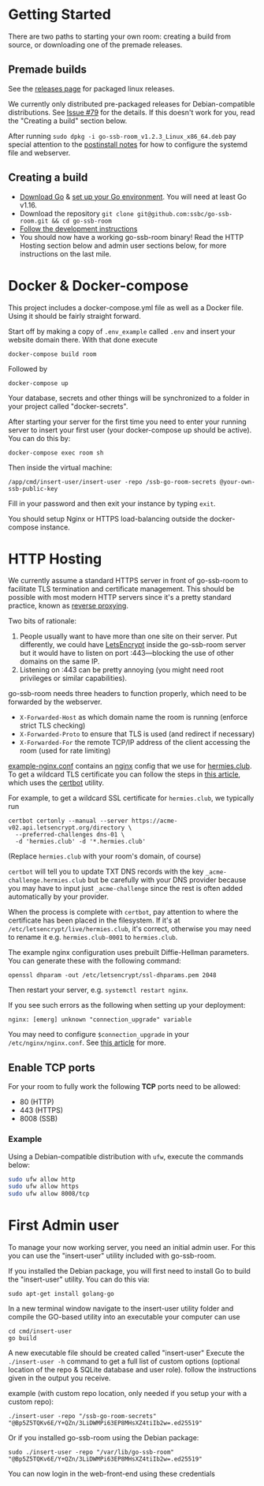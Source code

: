 <!--
SPDX-FileCopyrightText: 2021 The NGI Pointer Secure-Scuttlebutt Team of 2020/2021

SPDX-License-Identifier: CC0-1.0
-->

# Getting Started

There are two paths to starting your own room: creating a build from source, or downloading one
of the premade releases.

## Premade builds

See the [releases page](https://github.com/ssbc/go-ssb-room/releases) for packaged linux releases.

We currently only distributed pre-packaged releases for Debian-compatible distributions.
See [Issue #79](https://github.com/ssbc/go-ssb-room/issues/79) for the details.
If this doesn't work for you, read the "Creating a build" section below.

After running `sudo dpkg -i go-ssb-room_v1.2.3_Linux_x86_64.deb` pay special attention to the
[postinstall notes](./files/debian-postinstall.sh) for how to configure the systemd file and webserver.

## Creating a build

* [Download Go](https://golang.org/doc/install) & [set up your Go environment](https://golang.org/doc/install#install). You will need at least Go v1.16.
* Download the repository `git clone git@github.com:ssbc/go-ssb-room.git && cd go-ssb-room`
* [Follow the development instructions](./development.md)
* You should now have a working go-ssb-room binary! Read the HTTP Hosting section below and admin
  user sections below, for more instructions on the last mile.

# Docker & Docker-compose

This project includes a docker-compose.yml file as well as a Docker file. Using
it should be fairly straight forward.

Start off by making a copy of `.env_example` called `.env` and insert your
website domain there. With that done execute

```
docker-compose build room
```

Followed by

```
docker-compose up
```

Your database, secrets and other things will be synchronized to a folder in your
project called "docker-secrets".

After starting your server for the first time you need to enter your running
server to insert your first user (your docker-compose up should be active).
You can do this by:

```
docker-compose exec room sh
```

Then inside the virtual machine:

```
/app/cmd/insert-user/insert-user -repo /ssb-go-room-secrets @your-own-ssb-public-key
```

Fill in your password and then exit your instance by typing `exit`.

You should setup Nginx or HTTPS load-balancing outside the docker-compose
instance.

# HTTP Hosting

We currently assume a standard HTTPS server in front of go-ssb-room to facilitate TLS
termination and certificate management. This should be possible with most modern HTTP servers
since it's a pretty standard practice, known as [reverse
proxying](https://en.wikipedia.org/wiki/Reverse_proxy).

Two bits of rationale:

1. People usually want to have more than one site on their server. Put differently, we could
have [LetsEncrypt](https://letsencrypt.org/) inside the go-ssb-room server but it would have to
listen on port :443—blocking the use of other domains on the same IP.
2. Listening on :443 can be pretty annoying (you might need root privileges or similar capabilities).

go-ssb-room needs three headers to function properly, which need to be forwarded by the
webserver.

* `X-Forwarded-Host` as which domain name the room is running (enforce strict TLS checking)
* `X-Forwarded-Proto` to ensure that TLS is used (and redirect if necessary)
* `X-Forwarded-For` the remote TCP/IP address of the client accessing the room (used for rate
  limiting)

[example-nginx.conf](./files/example-nginx.conf) contains an [nginx](https://nginx.org) config that
we use for [hermies.club](https://hermies.club). To get a wildcard TLS certificate you can
follow the steps in [this
article](https://medium.com/@alitou/getting-a-wildcard-ssl-certificate-using-certbot-and-deploy-on-nginx-15b8ffa34157),
which uses the [certbot](https://certbot.eff.org/) utility.

For example, to get a wildcard SSL certificate for `hermies.club`, we typically run

```
certbot certonly --manual --server https://acme-v02.api.letsencrypt.org/directory \
  --preferred-challenges dns-01 \
  -d 'hermies.club' -d '*.hermies.club'
```

(Replace `hermies.club` with your room's domain, of course)

`certbot` will tell you to update TXT DNS records with the key `_acme-challenge.hermies.club` but be
carefully with your DNS provider because you may have to input just `_acme-challenge` since the rest
is often added automatically by your provider.

When the process is complete with `certbot`, pay attention to where the certificate has been placed
in the filesystem. If it's at `/etc/letsencrypt/live/hermies.club`, it's correct, otherwise you may
need to rename it e.g. `hermies.club-0001` to `hermies.club`.

The example nginx configuration uses prebuilt Diffie-Hellman parameters.  You can generate these
with the following command:

```
openssl dhparam -out /etc/letsencrypt/ssl-dhparams.pem 2048
```

Then restart your server, e.g. `systemctl restart nginx`.

If you see such errors as the following when setting up your deployment:

```
nginx: [emerg] unknown "connection_upgrade" variable
```

You may need to configure `$connection_upgrade` in your
`/etc/nginx/nginx.conf`. See [this
article](https://futurestud.io/tutorials/nginx-how-to-fix-unknown-connection_upgrade-variable)
for more.

## Enable TCP ports

For your room to fully work the following **TCP** ports need to be allowed:

- 80 (HTTP)
- 443 (HTTPS)
- 8008 (SSB)

### Example

Using a Debian-compatible distribution with `ufw`, execute the commands below:

```bash
sudo ufw allow http
sudo ufw allow https
sudo ufw allow 8008/tcp
```


# First Admin user

To manage your now working server, you need an initial admin user. For this you can use the "insert-user" utility included with go-ssb-room.

If you installed the Debian package, you will first need to install Go to build the "insert-user" utility.  You can do this via:

```
sudo apt-get install golang-go
```

In a new terminal window navigate to the insert-user utility folder and compile the GO-based utility into an executable your computer can use

```
cd cmd/insert-user
go build
```

A new executable file should be created called "insert-user"
Execute the `./insert-user -h` command to get a full list of custom options (optional location of the repo & SQLite database and user role). follow the instructions given in the output you receive.

example (with custom repo location, only needed if you setup your with a custom repo):

```
./insert-user -repo "/ssb-go-room-secrets" "@Bp5Z5TQKv6E/Y+QZn/3LiDWMPi63EP8MHsXZ4tiIb2w=.ed25519"
```

Or if you installed go-ssb-room using the Debian package:

```
sudo ./insert-user -repo "/var/lib/go-ssb-room" "@Bp5Z5TQKv6E/Y+QZn/3LiDWMPi63EP8MHsXZ4tiIb2w=.ed25519"
```

You can now login in the web-front-end using these credentials
